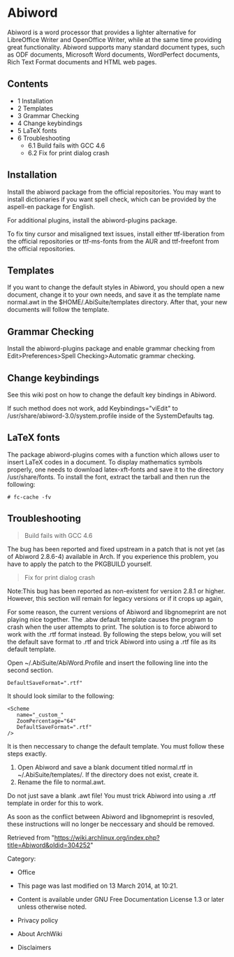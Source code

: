 Abiword
=======

Abiword is a word processor that provides a lighter alternative for
LibreOffice Writer and OpenOffice Writer, while at the same time
providing great functionality. Abiword supports many standard document
types, such as ODF documents, Microsoft Word documents, WordPerfect
documents, Rich Text Format documents and HTML web pages.

Contents
--------

-   1 Installation
-   2 Templates
-   3 Grammar Checking
-   4 Change keybindings
-   5 LaTeX fonts
-   6 Troubleshooting
    -   6.1 Build fails with GCC 4.6
    -   6.2 Fix for print dialog crash

Installation
------------

Install the abiword package from the official repositories. You may want
to install dictionaries if you want spell check, which can be provided
by the aspell-en package for English.

For additional plugins, install the abiword-plugins package.

To fix tiny cursor and misaligned text issues, install either
ttf-liberation from the official repositories or ttf-ms-fonts from the
AUR and ttf-freefont from the official repositories.

Templates
---------

If you want to change the default styles in Abiword, you should open a
new document, change it to your own needs, and save it as the template
name normal.awt in the $HOME/.AbiSuite/templates directory. After that,
your new documents will follow the template.

Grammar Checking
----------------

Install the abiword-plugins package and enable grammar checking from
Edit>Preferences>Spell Checking>Automatic grammar checking.

Change keybindings
------------------

See this wiki post on how to change the default key bindings in Abiword.

If such method does not work, add Keybindings="viEdit" to
/usr/share/abiword-3.0/system.profile inside of the SystemDefaults tag.

LaTeX fonts
-----------

The package abiword-plugins comes with a function which allows user to
insert LaTeX codes in a document. To display mathematics symbols
properly, one needs to download latex-xft-fonts and save it to the
directory /usr/share/fonts. To install the font, extract the tarball and
then run the following:

    # fc-cache -fv

Troubleshooting
---------------

> Build fails with GCC 4.6

The bug has been reported and fixed upstream in a patch that is not yet
(as of Abiword 2.8.6-4) available in Arch. If you experience this
problem, you have to apply the patch to the PKGBUILD yourself.

> Fix for print dialog crash

Note:This bug has been reported as non-existent for version 2.8.1 or
higher. However, this section will remain for legacy versions or if it
crops up again,

For some reason, the current versions of Abiword and libgnomeprint are
not playing nice together. The .abw default template causes the program
to crash when the user attempts to print. The solution is to force
abiword to work with the .rtf format instead. By following the steps
below, you will set the default save format to .rtf and trick Abiword
into using a .rtf file as its default template.

Open ~/.AbiSuite/AbiWord.Profile and insert the following line into the
second <scheme> section.

    DefaultSaveFormat=".rtf"

It should look similar to the following:

    <Scheme
       name="_custom_"
       ZoomPercentage="64"
       DefaultSaveFormat=".rtf"
    />

It is then neccessary to change the default template. You must follow
these steps exactly.

1.  Open Abiword and save a blank document titled normal.rtf in
    ~/.AbiSuite/templates/. If the directory does not exist, create it.
2.  Rename the file to normal.awt.

Do not just save a blank .awt file! You must trick Abiword into using a
.rtf template in order for this to work.

As soon as the conflict between Abiword and libgnomeprint is resovled,
these instructions will no longer be neccessary and should be removed.

Retrieved from
"https://wiki.archlinux.org/index.php?title=Abiword&oldid=304252"

Category:

-   Office

-   This page was last modified on 13 March 2014, at 10:21.
-   Content is available under GNU Free Documentation License 1.3 or
    later unless otherwise noted.
-   Privacy policy
-   About ArchWiki
-   Disclaimers
